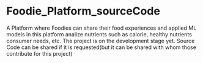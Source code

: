 # Foodie_Platform_sourceCode
A Platform where Foodies can share their food experiences and applied ML models in this platform analize nutrients such as calorie, healthy nutrients consumer needs, etc. The project is on the development stage yet. Source Code can be shared if it is requested(but it can be shared with whom those contribute for this project)
